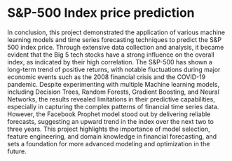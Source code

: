 # S&P-500 Index price prediction
In conclusion, this project demonstrated the application of various machine learning models and time series forecasting techniques to predict the S&P 500 index price. Through extensive data collection and analysis, it became evident that the Big 5 tech stocks have a strong influence on the overall index, as indicated by their high correlation. The S&P-500 has shown a long-term trend of positive returns, with notable fluctuations during major economic events such as the 2008 financial crisis and the COVID-19 pandemic. Despite experimenting with multiple Machine learning models, including Decision Trees, Random Forests, Gradient Boosting, and Neural Networks, the results revealed limitations in their predictive capabilities, especially in capturing the complex patterns of financial time series data. However, the Facebook Prophet model stood out by delivering reliable forecasts, suggesting an upward trend in the index over the next two to three years. This project highlights the importance of model selection, feature engineering, and domain knowledge in financial forecasting, and sets a foundation for more advanced modeling and optimization in the future.
